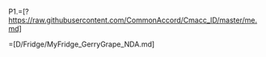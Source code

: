 P1.=[?https://raw.githubusercontent.com/CommonAccord/Cmacc_ID/master/me.md]  

=[D/Fridge/MyFridge_GerryGrape_NDA.md]